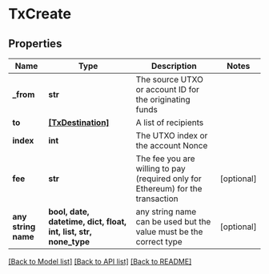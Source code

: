 # TxCreate


## Properties
Name | Type | Description | Notes
------------ | ------------- | ------------- | -------------
**_from** | **str** | The source UTXO or account ID for the originating funds | 
**to** | [**[TxDestination]**](TxDestination.md) | A list of recipients | 
**index** | **int** | The UTXO index or the account Nonce | 
**fee** | **str** | The fee you are willing to pay (required only for Ethereum) for the transaction | [optional] 
**any string name** | **bool, date, datetime, dict, float, int, list, str, none_type** | any string name can be used but the value must be the correct type | [optional]

[[Back to Model list]](../README.md#documentation-for-models) [[Back to API list]](../README.md#documentation-for-api-endpoints) [[Back to README]](../README.md)


